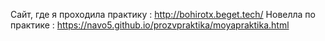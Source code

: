 Сайт, где я проходила практику : http://bohirotx.beget.tech/
Новелла по практике : https://navo5.github.io/prozvpraktika/moyapraktika.html
